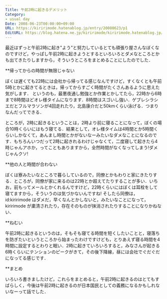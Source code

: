 ```yaml
---
Title: 午前2時に起きるデメリット
Category:
- usual day
Date: 2008-06-23T00:00:00+09:00
URL: https://kiririmode.hatenablog.jp/entry/20080623/p1
EditURL: https://blog.hatena.ne.jp/kiririmode/kiririmode.hatenablog.jp/atom/entry/8454420450078214722
---
```



最近はずっと午前2時に起き"よう"と努力しているとても頑張り屋さんなぼくなのですけど，やっぱし午前2時に起きようとするといろいろとダメなところとかも出てきたりしますから，そういうところをまとめることにしたのでした．

**帰ってからの時間が無限じゃない

ぼくは遅くても22時には会社から帰ってる感じなんですけど，すくなくとも午前5時とかに起きてるときは，帰ってからすごく時間がたくさんあるように思えた気がします．
というのも，最悪夜通し勉強とか作業とかしてたら，22時から6時まで8時間ほどオレ様タイムになります．8時間はスゴいし強い．ゲブレシラシエだとフルマラソンが4回走れたり，北島康介だと50kmくらい泳げる．つまりなんだってできる．

ところが，2時に起きるということは，2時より前に寝ることになって，ぼくの場合10時くらいにはもう寝てる．結果として，オレ様タイムは4時間とか5時間くらいしかなくて，あんまし時間とかがないなーみたいなダメなことになるのです．もちろんいつだって2時に起きれるわけじゃなくて，二度寝して起きたら4時じゃんアホか，ってこともありますから，全然時間がなくなってしまう!ダメじゃんクソ!

**他の人と時間が合わない

ぼくは寮みたいなところで暮らしているので，同僚とかもわりと家にきたりする．ところが，同僚が家に来るのは22時とか超えてたりすることが多い．いちお，前もってメールとかくれるんですけど，22時くらいにはぼくは耳栓をして寝てますから，そういうのは気づかないんですね!
そしたら同僚は，id:kiririmode はダメだ，早くなんとかしないと，みたいなことになって，kiririmode が粛清されたり，存在そのものが抹消されたりすることになりかねない．

**ねむい

午前2時に起きるというのは，そもそも寝てる時間を短くしたいことと，寝落ちを防ぎたいというところから始まったわけですけども，とりあえず寝る時間を4時間に設定するとわりと眠い．2時に起きていろいろすると，みなさんが起きる6時くらいにテンションのピークがきて，その後下降線，昼には会社でぐだぐだになってる感じです．

**まとめ

いろいろ書きましたけど，これらをまとめると，午前2時に起きるのはとてもすばらしく，今後は午前2時に起きるのが日本国民としての義務になるかもしれないなーって話でした．
